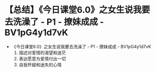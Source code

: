 # 【总结】《今日课堂6.0》之女生说我要去洗澡了 - P1 - 撩妹成成 - BV1pG4y1d7vK

-   《今日课堂6.0》之女生说我要去洗澡了 - P1 - 撩妹成成 - BV1pG4y1d7vK
    1.  描述对爱情的渴望和迷茫
    2.  表达愿意为爱情付出一切
    3.  自我怀疑和迷失的心情